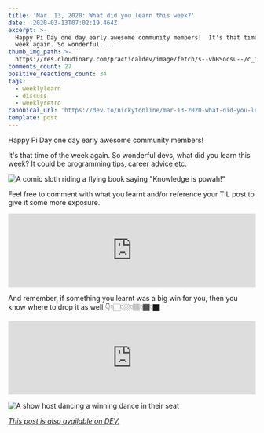 ```yaml
---
title: 'Mar. 13, 2020: What did you learn this week?'
date: '2020-03-13T07:02:19.464Z'
excerpt: >-
  Happy Pi Day one day early awesome community members!  It's that time of the
  week again. So wonderful...
thumb_img_path: >-
  https://res.cloudinary.com/practicaldev/image/fetch/s--vhBSocsu--/c_imagga_scale,f_auto,fl_progressive,h_420,q_auto,w_1000/https://dev-to-uploads.s3.amazonaws.com/i/psrskz16qcd14r92aibd.jpeg
comments_count: 27
positive_reactions_count: 34
tags:
  - weeklylearn
  - discuss
  - weeklyretro
canonical_url: 'https://dev.to/nickytonline/mar-13-2020-what-did-you-learn-this-week-27gd'
template: post
---
```

Happy Pi Day one day early awesome community members!

It's that time of the week again. So wonderful devs, what did you learn this week? It could be programming tips, career advice etc.

![A comic sloth riding a flying book saying "Knowledge is powah!"](https://media.giphy.com/media/XZasQbAd9RGzy2rGhZ/giphy.gif)

Feel free to comment with what you learnt and/or reference your TIL post to give it some more exposure.


<iframe class="liquidTag" src="https://dev.to/embed/tag?args=todayilearned" style="border: 0; width: 100%;"></iframe>


And remember, if something you learnt was a big win for you, then you know where to drop it as well.👇👇🏻👇🏼👇🏽👇🏾👇🏿


<iframe class="liquidTag" src="https://dev.to/embed/link?args=https%3A%2F%2Fdev.to%2Fjess%2Fwhat-was-your-win-this-week-2j5b" style="border: 0; width: 100%;"></iframe>


![A show host dancing a winning dance in their seat](https://media.giphy.com/media/l3q2Z6S6n38zjPswo/giphy.gif)

*[This post is also available on DEV.](https://dev.to/nickytonline/mar-13-2020-what-did-you-learn-this-week-27gd)*


<script>
const parent = document.getElementsByTagName('head')[0];
const script = document.createElement('script');
script.type = 'text/javascript';
script.src = 'https://cdnjs.cloudflare.com/ajax/libs/iframe-resizer/4.1.1/iframeResizer.min.js';
script.charset = 'utf-8';
script.onload = function() {
    window.iFrameResize({}, '.liquidTag');
};
parent.appendChild(script);
</script>    
